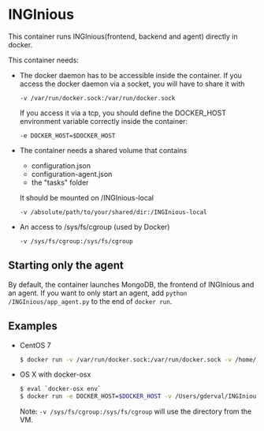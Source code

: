 INGInious
=========

This container runs INGInious(frontend, backend and agent) directly in docker.

This container needs:

- The docker daemon has to be accessible inside the container. If you access the docker daemon via a socket, you will have to share it with
  ````
  -v /var/run/docker.sock:/var/run/docker.sock
  ````
  If you access it via a tcp, you should define the DOCKER_HOST environment variable correctly inside the container:
  ````
  -e DOCKER_HOST=$DOCKER_HOST
  ````

- The container needs a shared volume that contains
  - configuration.json
  - configuration-agent.json
  - the "tasks" folder

  It should be mounted on /INGInious-local
  ````
  -v /absolute/path/to/your/shared/dir:/INGInious-local
  ````

- An access to /sys/fs/cgroup (used by Docker)
  ```
  -v /sys/fs/cgroup:/sys/fs/cgroup
  ```

Starting only the agent
-----------------------

By default, the container launches MongoDB, the frontend of INGInious and an agent.
If you want to only start an agent, add ``` python /INGInious/app_agent.py ``` to the end of ``` docker run ```.

Examples
--------

- CentOS 7

  ````bash
  $ docker run -v /var/run/docker.sock:/var/run/docker.sock -v /home/gderval/INGInious:/INGInious-local -v /sys/fs/cgroup:/sys/fs/cgroup inginious/inginious
  ````
  
- OS X with docker-osx

  ````bash
  $ eval `docker-osx env`
  $ docker run -e DOCKER_HOST=$DOCKER_HOST -v /Users/gderval/INGInious:/INGInious-local -v /sys/fs/cgroup:/sys/fs/cgroup inginious/inginious
  ````
  Note: ``` -v /sys/fs/cgroup:/sys/fs/cgroup ``` will use the directory from the VM.
